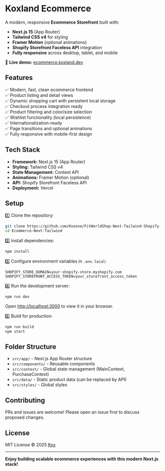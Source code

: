# Koxland Ecommerce

A modern, responsive **Ecommerce Storefront** built with:

- **Next.js 15** (App Router)
- **Tailwind CSS v4** for styling
- **Framer Motion** (optional animations)
- **Shopify Storefront Faceless API** integration
- **Fully responsive** across desktop, tablet, and mobile

🚀 **Live demo:** [ecommerce.koxland.dev](https://ecommerce.koxland.dev/)

## Features

✅ Modern, fast, clean ecommerce frontend  
✅ Product listing and detail views  
✅ Dynamic shopping cart with persistent local storage  
✅ Checkout process integration ready  
✅ Product filtering and color/size selection  
✅ Wishlist functionality (local persistence)  
✅ Internationalization-ready  
✅ Page transitions and optional animations  
✅ Fully responsive with mobile-first design

## Tech Stack

- **Framework:** Next.js 15 (App Router)
- **Styling:** Tailwind CSS v4
- **State Management:** Context API
- **Animations:** Framer Motion (optional)
- **API:** Shopify Storefront Faceless API
- **Deployment:** Vercel

## Setup

1️⃣ Clone the repository:

```bash
git clone https://github.com/Koxone/FitWorldShop-Next-Tailwind-Shopify-API.git
cd Ecommerce-Next-Tailwind
```

2️⃣ Install dependencies:

```bash
npm install
```

3️⃣ Configure environment variables in `.env.local`:

```env
SHOPIFY_STORE_DOMAIN=your-shopify-store.myshopify.com
SHOPIFY_STOREFRONT_ACCESS_TOKEN=your_storefront_access_token
```

4️⃣ Run the development server:

```bash
npm run dev
```

Open [http://localhost:3000](http://localhost:3000) to view it in your browser.

5️⃣ Build for production:

```bash
npm run build
npm start
```

## Folder Structure

- `src/app/` - Next.js App Router structure
- `src/components/` - Reusable components
- `src/context/` - Global state management (MainContext, PurchaseContext)
- `src/data/` - Static product data (can be replaced by API)
- `src/styles/` - Global styles

## Contributing

PRs and issues are welcome! Please open an issue first to discuss proposed changes.

## License

MIT License © 2025 [Kox](https://github.com/Koxone)

---

**Enjoy building scalable ecommerce experiences with this modern Next.js stack!**
